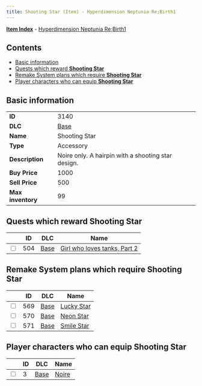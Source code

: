 ```yaml
---
title: Shooting Star (Item) - Hyperdimension Neptunia Re;Birth1
---
```


[**Item Index**](/neptunia/rb1/item/index.html) - [Hyperdimension Neptunia Re;Birth1](/neptunia/rb1)

## Contents

- [Basic information](#basic-information)
- [Quests which reward **Shooting Star**](#quests-which-reward-shooting-star)
- [Remake System plans which require **Shooting Star**](#remake-system-plans-which-require-shooting-star)
- [Player characters who can equip **Shooting Star**](#player-characters-who-can-equip-shooting-star)
## Basic information

|   |   |
| -- | -- |
| **ID** | 3140 |
| **DLC** | [Base](/neptunia/rb1/dlc/1-base.html) |
| **Name** | Shooting Star |
| **Type** | Accessory |
| **Description** | Noire only. A hairpin with a shooting star design. |
| **Buy Price** | 1000 |
| **Sell Price** | 500 |
| **Max inventory** | 99 |


## Quests which reward **Shooting Star**

|    | ID | DLC | Name |
| -- | -- | --- | ---- |
| <input type="checkbox" id="rb1-quest-1-504" class="trackbox" /> | 504 | [Base](/neptunia/rb1/dlc/1-base.html) | [Girl who loves tanks, Part 2](/neptunia/rb1/quest/1-504-girl-who-loves-tanks-part-2.html) |


## Remake System plans which require **Shooting Star**

|    | ID | DLC | Name |
| -- | -- | --- | ---- |
| <input type="checkbox" id="rb1-quest-1-569" class="trackbox" /> | 569 | [Base](/neptunia/rb1/dlc/1-base.html) | [Lucky Star](/neptunia/rb1/quest/1-569-lucky-star.html) |
| <input type="checkbox" id="rb1-quest-1-570" class="trackbox" /> | 570 | [Base](/neptunia/rb1/dlc/1-base.html) | [Neon Star](/neptunia/rb1/quest/1-570-neon-star.html) |
| <input type="checkbox" id="rb1-quest-1-571" class="trackbox" /> | 571 | [Base](/neptunia/rb1/dlc/1-base.html) | [Smile Star](/neptunia/rb1/quest/1-571-smile-star.html) |


## Player characters who can equip **Shooting Star**

|    | ID | DLC | Name |
| -- | -- | --- | ---- |
| <input type="checkbox" id="rb1-player-1-3" class="trackbox" /> | 3 | [Base](/neptunia/rb1/dlc/1-base.html) | [Noire](/neptunia/rb1/player/1-3-noire.html) |
